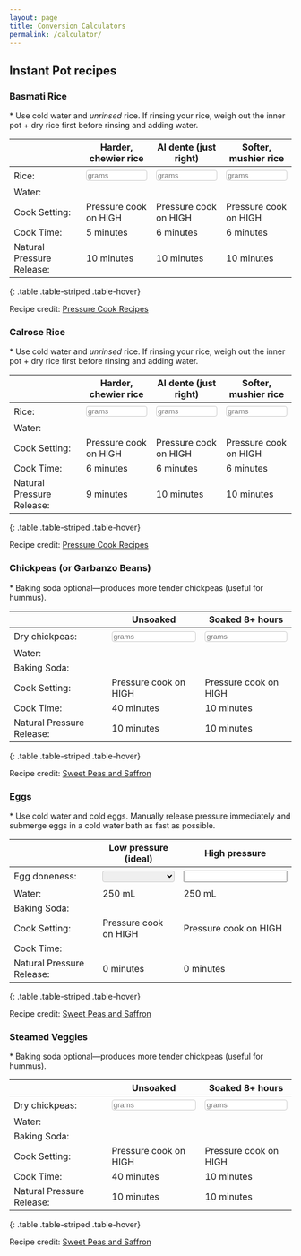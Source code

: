 ```yaml
---
layout: page
title: Conversion Calculators
permalink: /calculator/
---
```

<style>
input[type=text], input[type=number], select {
  width: 100%;
  padding: 1px 2px;
  margin: 4px 0;
  display: inline-block;
  border: 1px solid #ccc;
  border-radius: 4px;
  box-sizing: border-box;
}
</style>

## Instant Pot recipes

### Basmati Rice

\* Use cold water and *unrinsed* rice. If rinsing your rice, weigh out the inner pot + dry rice first before rinsing and adding water.

|  | Harder, chewier rice | Al dente (just right) | Softer, mushier rice |
|--|----------------------|-----------------------|----------------------|
| Rice: | <input id="inputBasmati" type="number" placeholder="grams" oninput="BasmatiHard(this.value)" onchange="BasmatiHard(this.value)"> | <input id="inputBasmati" type="number" placeholder="grams" oninput="BasmatiMed(this.value)" onchange="BasmatiMed(this.value)"> | <input id="inputBasmati" type="number" placeholder="grams" oninput="BasmatiSoft(this.value)" onchange="BasmatiSoft(this.value)"> |
| Water: | <span id="outputBasmatiHard"></span> | <span id="outputBasmatiMed"></span> | <span id="outputBasmatiSoft"></span> |
| Cook Setting: | Pressure cook on HIGH | Pressure cook on HIGH | Pressure cook on HIGH |
| Cook Time: | 5 minutes | 6 minutes | 6 minutes |
| Natural Pressure Release: | 10 minutes | 10 minutes | 10 minutes |
{: .table .table-striped .table-hover}

<script>
function BasmatiHard(valNum) {
  document.getElementById("outputBasmatiHard").innerHTML = Math.round(valNum * 250 / 210) + " mL";
}
</script>

<script>
function BasmatiMed(valNum) {
  document.getElementById("outputBasmatiMed").innerHTML = Math.round(valNum * 250 / 210) + " mL";
}
</script>

<script>
function BasmatiSoft(valNum) {
  document.getElementById("outputBasmatiSoft").innerHTML = Math.round(valNum * 312.5 / 210) + " mL";
}
</script>

Recipe credit: [Pressure Cook Recipes](https://www.pressurecookrecipes.com/instant-pot-basmati-rice/#exp)

### Calrose Rice

\* Use cold water and *unrinsed* rice. If rinsing your rice, weigh out the inner pot + dry rice first before rinsing and adding water.

|  | Harder, chewier rice | Al dente (just right) | Softer, mushier rice |
|--|----------------------|-----------------------|----------------------|
| Rice: | <input id="inputCalrose" type="number" placeholder="grams" oninput="CalroseCalcHard(this.value)" onchange="CalroseCalcHard(this.value)"> | <input id="inputCalrose" type="number" placeholder="grams" oninput="CalroseCalcMed(this.value)" onchange="CalroseCalcMed(this.value)"> | <input id="inputCalrose" type="number" placeholder="grams" oninput="CalroseCalcSoft(this.value)" onchange="CalroseCalcSoft(this.value)"> |
| Water: | <span id="outputWaterHard"></span> | <span id="outputWaterMed"></span> | <span id="outputWaterSoft"></span> |
| Cook Setting: | Pressure cook on HIGH | Pressure cook on HIGH | Pressure cook on HIGH |
| Cook Time: | 6 minutes | 6 minutes | 6 minutes |
| Natural Pressure Release: | 9 minutes | 10 minutes | 10 minutes |
{: .table .table-striped .table-hover}

<script>
function CalroseCalcHard(valNum) {
  document.getElementById("outputWaterHard").innerHTML = Math.round(valNum * 250 / 235) + " mL";
}
</script>

<script>
function CalroseCalcMed(valNum) {
  document.getElementById("outputWaterMed").innerHTML = Math.round(valNum * 295 / 235) + " mL";
}
</script>

<script>
function CalroseCalcSoft(valNum) {
  document.getElementById("outputWaterSoft").innerHTML = Math.round(valNum * 312.5 / 235) + " mL";
}
</script>

Recipe credit: [Pressure Cook Recipes](https://www.pressurecookrecipes.com/instant-pot-calrose-rice/#exp)

### Chickpeas (or Garbanzo Beans)

\* Baking soda optional—produces more tender chickpeas (useful for hummus).

|  | Unsoaked | Soaked 8+ hours |
|--|----------|-----------------|
| Dry chickpeas: | <input id="inputChickpea" type="number" placeholder="grams" oninput="ChickpeaUnsoaked(this.value)" onchange="ChickpeaUnsoaked(this.value)"> | <input id="inputChickpea" type="number" placeholder="grams" oninput="ChickpeaSoaked(this.value)" onchange="ChickpeaSoaked(this.value)"> |
| Water: | <span id="outputChickpeaUnsoaked"></span> | <span id="outputChickpeaSoaked"></span> |
| Baking Soda: | <span id="outputChickpeaUnsoaked1"></span> | <span id="outputChickpeaSoaked1"></span> |
| Cook Setting: | Pressure cook on HIGH | Pressure cook on HIGH |
| Cook Time: | 40 minutes | 10 minutes |
| Natural Pressure Release: | 10 minutes | 10 minutes |
{: .table .table-striped .table-hover}

<script>
function ChickpeaUnsoaked(valNum) {
  document.getElementById("outputChickpeaUnsoaked").innerHTML = Math.round(valNum * 1500 / 454) + " mL";
  document.getElementById("outputChickpeaUnsoaked1").innerHTML = Math.round(valNum * 6 / 454) + " g";
}
</script>

<script>
function ChickpeaSoaked(valNum) {
  document.getElementById("outputChickpeaSoaked").innerHTML = Math.round(valNum * 1250 / 454) + " mL";
  document.getElementById("outputChickpeaSoaked1").innerHTML = Math.round(valNum * 6 / 454) + " g";
}
</script>

Recipe credit: [Sweet Peas and Saffron](https://sweetpeasandsaffron.com/instant-pot-chickpeas/)

### Eggs

\* Use cold water and cold eggs. Manually release pressure immediately and submerge eggs in a cold water bath as fast as possible.

|  | Low pressure (ideal) | High pressure |
|--|----------------------|---------------|
| Egg doneness: | <select id="inputEgg" oninput="EggLP(this.value)" onchange="EggLP(this.value)"> | <input id="inputEgg" oninput="EggHP(this.value)" onchange="EggHP(this.value)"> |
| Water: | 250 mL | 250 mL |
| Baking Soda: | <span id="outputChickpeaUnsoaked1"></span> | <span id="outputChickpeaSoaked1"></span> |
| Cook Setting: | Pressure cook on HIGH | Pressure cook on HIGH |
| Cook Time: | <span id="outputEggLP"></span> | <span id="outputEggHP"></span> |
| Natural Pressure Release: | 0 minutes | 0 minutes |
{: .table .table-striped .table-hover}

<script>
function EggLP(valNum) {
  document.getElementById("outputChickpeaUnsoaked").innerHTML = Math.round(valNum * 1500 / 454) + " mL";
  document.getElementById("outputChickpeaUnsoaked1").innerHTML = Math.round(valNum * 6 / 454) + " g";
}
</script>

<script>
function EggHP(valNum) {
  document.getElementById("outputChickpeaSoaked").innerHTML = Math.round(valNum * 1250 / 454) + " mL";
  document.getElementById("outputChickpeaSoaked1").innerHTML = Math.round(valNum * 6 / 454) + " g";
}
</script>

Recipe credit: [Sweet Peas and Saffron](https://sweetpeasandsaffron.com/instant-pot-chickpeas/)

### Steamed Veggies

\* Baking soda optional—produces more tender chickpeas (useful for hummus).

|  | Unsoaked | Soaked 8+ hours |
|--|----------|-----------------|
| Dry chickpeas: | <input id="inputChickpea" type="number" placeholder="grams" oninput="ChickpeaUnsoaked(this.value)" onchange="ChickpeaUnsoaked(this.value)"> | <input id="inputChickpea" type="number" placeholder="grams" oninput="ChickpeaSoaked(this.value)" onchange="ChickpeaSoaked(this.value)"> |
| Water: | <span id="outputChickpeaUnsoaked"></span> | <span id="outputChickpeaSoaked"></span> |
| Baking Soda: | <span id="outputChickpeaUnsoaked1"></span> | <span id="outputChickpeaSoaked1"></span> |
| Cook Setting: | Pressure cook on HIGH | Pressure cook on HIGH |
| Cook Time: | 40 minutes | 10 minutes |
| Natural Pressure Release: | 10 minutes | 10 minutes |
{: .table .table-striped .table-hover}

<script>
function ChickpeaUnsoaked(valNum) {
  document.getElementById("outputChickpeaUnsoaked").innerHTML = Math.round(valNum * 1500 / 454) + " mL";
  document.getElementById("outputChickpeaUnsoaked1").innerHTML = Math.round(valNum * 6 / 454) + " g";
}
</script>

<script>
function ChickpeaSoaked(valNum) {
  document.getElementById("outputChickpeaSoaked").innerHTML = Math.round(valNum * 1250 / 454) + " mL";
  document.getElementById("outputChickpeaSoaked1").innerHTML = Math.round(valNum * 6 / 454) + " g";
}
</script>

Recipe credit: [Sweet Peas and Saffron](https://sweetpeasandsaffron.com/instant-pot-chickpeas/)
